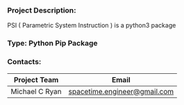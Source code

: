 ### Project Description:

PSI ( Parametric System Instruction ) is a python3 package

### Type: Python Pip Package


### Contacts:

| Project Team          | Email                          |
| --------------------- | ------------------------------ |
| Michael C Ryan | spacetime.engineer@gmail.com   |
